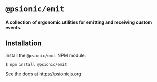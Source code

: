 # `@psionic/emit`

#### <b>A collection of ergonomic utilities for emitting and receiving custom events.</b>

## Installation

Install the `@psionic/emit` NPM module:

```
$ npm install @psionic/emit
```

See the docs at https://psionicjs.org